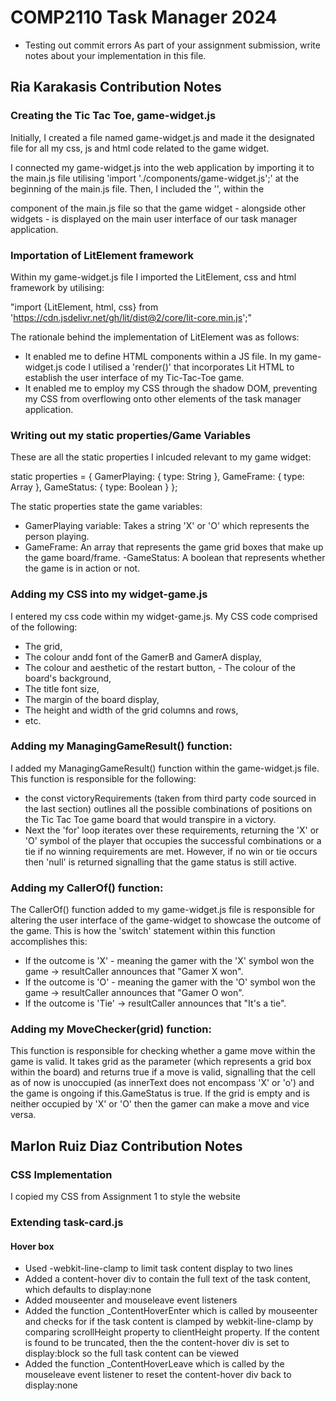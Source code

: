# COMP2110 Task Manager 2024
- Testing out commit errors
As part of your assignment submission, write notes about your implementation
in this file.


## Ria Karakasis Contribution Notes

### Creating the Tic Tac Toe, game-widget.js

Initially, I created a file named game-widget.js and made it the designated file for all my css, js and html code related to the game widget. 


I connected my game-widget.js into the web application by importing it to the main.js file utilising 'import './components/game-widget.js';' at the beginning of the main.js file. Then, I included the '<game-widget></game-widget>', within the <main> component of the main.js file so that the game widget - alongside other widgets - is displayed on the main user interface of our task manager application.  

### Importation of LitElement framework 

Within my game-widget.js file I imported the LitElement, css and html framework by utilising:

"import {LitElement, html, css} from 'https://cdn.jsdelivr.net/gh/lit/dist@2/core/lit-core.min.js';"

The rationale behind the implementation of LitElement was as follows:

- It enabled me to define HTML components within a JS file. In my game-widget.js code I utilised a 'render()' that incorporates Lit HTML to establish the user interface of my Tic-Tac-Toe game. 
- It enabled me to employ my CSS through the shadow DOM, preventing my CSS from overflowing onto other elements of the task manager application. 

### Writing out my static properties/Game Variables

These are all the static properties I inlcuded relevant to my game widget:

 static properties =  {
    GamerPlaying: { type: String },
    GameFrame: { type: Array },
    GameStatus: { type: Boolean }
  };

  The static properties state the game variables:
  - GamerPlaying variable: Takes a string 'X' or 'O' which represents the person playing.
  - GameFrame: An array that represents the game grid boxes that make up the game board/frame.
  -GameStatus: A boolean that represents whether the game is in action or not.

### Adding my CSS into my widget-game.js

I entered my css code within my widget-game.js. My CSS code comprised of the following:

- The grid,
- The colour andd font of the GamerB and GamerA display, 
- The colour and aesthetic of the restart button, - The colour of the board's background,
- The title font size,
- The margin of the board display,
- The height and width of the grid columns and rows,
- etc.
  
### Adding my ManagingGameResult() function:

I added my ManagingGameResult() function within the game-widget.js file. This function is responsible for the following:

- the const victoryRequirements (taken from third party code sourced in the last section) outlines all the possible combinations of positions on the Tic Tac Toe game board that would transpire in a victory.
- Next the 'for' loop iterates over these requirements, returning the 'X' or 'O' symbol of the player that occupies the successful combinations or a tie if no winning requirements are met. However, if no win or tie occurs then 'null' is returned signalling that the game status is still active. 


### Adding my CallerOf() function:

The CallerOf() function added to my game-widget.js file is responsible for altering the user interface of the game-widget to showcase the outcome of the game. This is how the 'switch' statement within this function accomplishes this:

- If the outcome is 'X' - meaning the gamer with the 'X' symbol won the game -> resultCaller announces that "Gamer X won".
- If the outcome is 'O' - meaning the gamer with the 'O' symbol won the game -> resultCaller announces that "Gamer O won".
- If the outcome is 'Tie' -> resultCaller announces that "It's a tie".

### Adding my MoveChecker(grid) function:

This function is responsible for checking whether a game move within the game is valid. It takes grid as the parameter (which represents a grid box within the board) and returns true if a move is valid, signalling that the cell as of now is unoccupied (as innerText does not encompass 'X' or 'o') and the game is ongoing if this.GameStatus is true. If the grid is empty and is neither occupied by 'X' or 'O' then the gamer can make a move and vice versa.





## Marlon Ruiz Diaz Contribution Notes
### CSS Implementation
I copied my CSS from Assignment 1 to style the website

### Extending task-card.js
#### Hover box
- Used -webkit-line-clamp to limit task content display to two lines
- Added a content-hover div to contain the full text of the task content, which defaults to display:none
- Added mouseenter and mouseleave event listeners
- Added the function _ContentHoverEnter which is called by mouseenter and checks for if the task content is clamped by webkit-line-clamp by comparing scrollHeight property to clientHeight property. If the content is found to be truncated, then the the content-hover div is set to display:block so the full task content can be viewed
- Added the function _ContentHoverLeave which is called by the mouseleave event listener to reset the content-hover div back to display:none